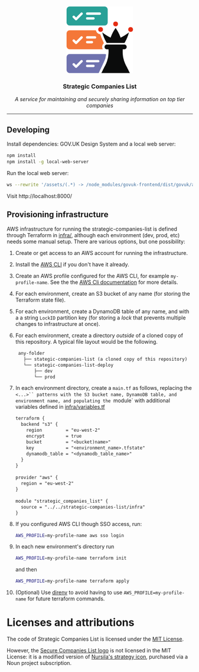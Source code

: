 <p align="center">
  <img alt="Strategic Companies List logo" width="180" height="180" src="./.assets/scl-logo.svg">
</p>

<h3 align="center">Strategic Companies List</h3><p align="center"><em>A service for maintaining and securely sharing information on top tier companies</em></p>

----

## Developing

Install dependencies: GOV.UK Design System and a local web server:

```bash
npm install
npm install -g local-web-server
```

Run the local web server:

```bash
ws --rewrite '/assets/(.*) -> /node_modules/govuk-frontend/dist/govuk/assets/$1' --rewrite '/stylesheets/(.*) -> /node_modules/govuk-frontend/dist/govuk/$1' --rewrite '/javascripts/(.*) -> /node_modules/govuk-frontend/dist/govuk/$1'
```

Visit http://localhost:8000/


## Provisioning infrastructure

AWS infrastructure for running the strategic-companies-list is defined through Terraform in [infra/](./infra/), although each environment (dev, prod, etc) needs some manual setup. There are various options, but one possibility:

1. Create or get access to an AWS account for running the infrastructure.

2. Install the [AWS CLI](https://aws.amazon.com/cli/) if you don't have it already.

3. Create an AWS profile configured for the AWS CLI, for example `my-profile-name`. See the the [AWS Cli documentation](https://docs.aws.amazon.com/cli/latest/userguide/getting-started-quickstart.html) for more details.

4. For each environment, create an S3 bucket of any name (for storing the Terraform state file).

5. For each environment, create a DynamoDB table of any name, and with a a string `LockID` partition key (for storing a _lock_ that prevents multiple changes to infrastructure at once).

6. For each environment, create a directory _outside_ of a cloned copy of this repository. A typical file layout would be the following.

   ```
    any-folder
      ├── stategic-companies-list (a cloned copy of this repository)
      └── stategic-companies-list-deploy
          ├── dev
          └── prod
    ```

7. In each environment directory, create a `main.tf` as follows, replacing the `<...>`` patterns with the S3 bucket name, DynamoDB table, and environment name, and populating the `module` with additional variables defined in [infra/variables.tf](./infra/variables.tf)

    ```hcl
    terraform {
      backend "s3" {
        region         = "eu-west-2"
        encrypt        = true
        bucket         = "<bucket)name>"
        key            = "<environment_name>.tfstate"
        dynamodb_table = "<dynamodb_table_name>"
      }
    }

    provider "aws" {
      region = "eu-west-2"
    }

    module "strategic_companies_list" {
      source = "../../strategic-companies-list/infra"
    }
    ```

8. If you configured AWS CLI though SSO access, run:

   ```bash
   AWS_PROFILE=my-profile-name aws sso login
   ```

9. In each new environment's directory run

   ```bash
   AWS_PROFILE=my-profile-name terraform init
   ```

   and then

   ```bash
   AWS_PROFILE=my-profile-name terraform apply
   ```

10. (Optional) Use [direnv](https://direnv.net/) to avoid having to use `AWS_PROFILE=my-profile-name` for future terraform commands.


# Licenses and attributions

The code of Strategic Companies List is licensed under the [MIT License](./LICENSE).

However, the [Secure Companies List logo](./assets/scl-logo.svg) is not licensed in the MIT License: it is a modified version of [Nursila's strategy icon](https://thenounproject.com/icon/strategy-7052985/), purchased via a Noun project subscription.
